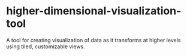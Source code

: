 # higher-dimensional-visualization-tool
A tool for creating visualization of data as it transforms at higher levels using tiled, customizable views.
